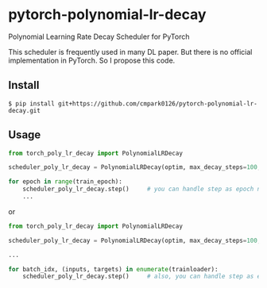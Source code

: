 # pytorch-polynomial-lr-decay
Polynomial Learning Rate Decay Scheduler for PyTorch

This scheduler is frequently used in many DL paper. But there is no official implementation in PyTorch. So I propose this code.

## Install

```
$ pip install git+https://github.com/cmpark0126/pytorch-polynomial-lr-decay.git
```

## Usage

```python
from torch_poly_lr_decay import PolynomialLRDecay

scheduler_poly_lr_decay = PolynomialLRDecay(optim, max_decay_steps=100, power=2.0)

for epoch in range(train_epoch):
    scheduler_poly_lr_decay.step()     # you can handle step as epoch number
    ...
```

or

```python
from torch_poly_lr_decay import PolynomialLRDecay

scheduler_poly_lr_decay = PolynomialLRDecay(optim, max_decay_steps=100, power=2.0)

...

for batch_idx, (inputs, targets) in enumerate(trainloader):
    scheduler_poly_lr_decay.step()     # also, you can handle step as each iter number
```
